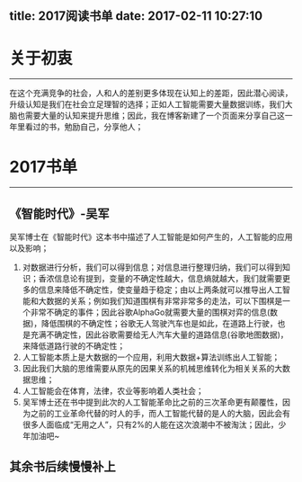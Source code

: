 title: 2017阅读书单
date: 2017-02-11 10:27:10
---

# 关于初衷

-----

在这个充满竞争的社会，人和人的差别更多体现在认知上的差距，因此潜心阅读，升级认知是我们在社会立足理智的选择；正如人工智能需要大量数据训练，我们大脑也需要大量的认知来提升思维；因此，我在博客新建了一个页面来分享自己这一年里看过的书，勉励自己，分享他人；

# 2017书单

----

## 《智能时代》-吴军

吴军博士在《智能时代》这本书中描述了人工智能是如何产生的，人工智能的应用以及影响；
1. 对数据进行分析，我们可以得到信息；对信息进行整理归纳，我们可以得到知识；香浓信息论有提到，变量的不确定性越大，信息熵就越大，我们就需要更多的信息来降低不确定性，使变量趋于稳定；由以上两条就可以推导出人工智能和大数据的关系；例如我们知道围棋有非常非常多的走法，可以下围棋是一个非常不确定的事件；因此谷歌AlphaGo就需要大量的围棋对弈的信息(数据)，降低围棋的不确定性；谷歌无人驾驶汽车也是如此，在道路上行驶，也是充满不确定性，因此谷歌需要给无人汽车大量的道路信息(谷歌地图数据)，来降低道路行驶的不确定性；
2. 人工智能本质上是大数据的一个应用，利用大数据+算法训练出人工智能；
3. 因此我们大脑的思维需要从原先的因果关系的机械思维转化为相关关系的大数据思维；
4. 人工智能会在体育，法律，农业等影响着人类社会；
5. 吴军博士还在书中提到此次的人工智能革命比之前的三次革命更有颠覆性，因为之前的工业革命代替的时人的手，而人工智能代替的是人的大脑，因此会有很多人面临成“无用之人”，只有2%的人能在这次浪潮中不被淘汰；因此，少年加油吧~

## 其余书后续慢慢补上


